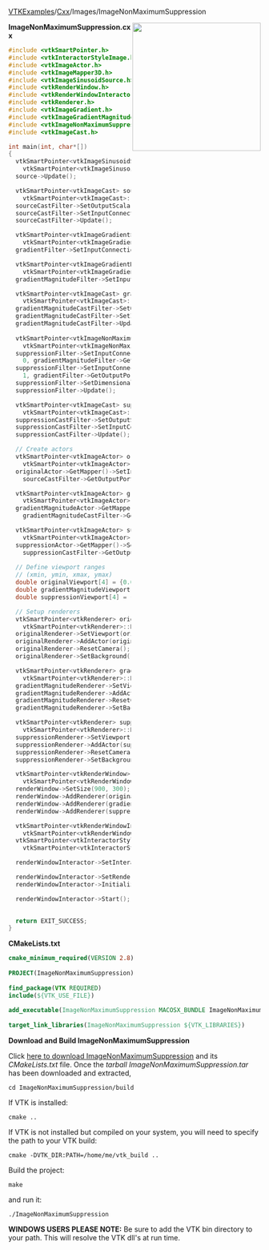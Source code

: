 [VTKExamples](Home)/[Cxx](Cxx)/Images/ImageNonMaximumSuppression

<img align="right" src="https://github.com/lorensen/VTKExamples/raw/master/Testing/Baseline/Images/TestImageNonMaximumSuppression.png" width="256" />

**ImageNonMaximumSuppression.cxx**
```c++
#include <vtkSmartPointer.h>
#include <vtkInteractorStyleImage.h>
#include <vtkImageActor.h>
#include <vtkImageMapper3D.h>
#include <vtkImageSinusoidSource.h>
#include <vtkRenderWindow.h>
#include <vtkRenderWindowInteractor.h>
#include <vtkRenderer.h>
#include <vtkImageGradient.h>
#include <vtkImageGradientMagnitude.h>
#include <vtkImageNonMaximumSuppression.h>
#include <vtkImageCast.h>

int main(int, char*[])
{
  vtkSmartPointer<vtkImageSinusoidSource> source =
    vtkSmartPointer<vtkImageSinusoidSource>::New();
  source->Update();

  vtkSmartPointer<vtkImageCast> sourceCastFilter =
    vtkSmartPointer<vtkImageCast>::New();
  sourceCastFilter->SetOutputScalarTypeToUnsignedChar();
  sourceCastFilter->SetInputConnection(source->GetOutputPort());
  sourceCastFilter->Update();

  vtkSmartPointer<vtkImageGradient> gradientFilter =
    vtkSmartPointer<vtkImageGradient>::New();
  gradientFilter->SetInputConnection(source->GetOutputPort());

  vtkSmartPointer<vtkImageGradientMagnitude> gradientMagnitudeFilter =
    vtkSmartPointer<vtkImageGradientMagnitude>::New();
  gradientMagnitudeFilter->SetInputConnection(source->GetOutputPort());

  vtkSmartPointer<vtkImageCast> gradientMagnitudeCastFilter =
    vtkSmartPointer<vtkImageCast>::New();
  gradientMagnitudeCastFilter->SetOutputScalarTypeToUnsignedChar();
  gradientMagnitudeCastFilter->SetInputConnection(gradientMagnitudeFilter->GetOutputPort());
  gradientMagnitudeCastFilter->Update();
  
  vtkSmartPointer<vtkImageNonMaximumSuppression> suppressionFilter =
    vtkSmartPointer<vtkImageNonMaximumSuppression>::New();
  suppressionFilter->SetInputConnection(
    0, gradientMagnitudeFilter->GetOutputPort());
  suppressionFilter->SetInputConnection(
    1, gradientFilter->GetOutputPort());
  suppressionFilter->SetDimensionality(2);
  suppressionFilter->Update();

  vtkSmartPointer<vtkImageCast> suppressionCastFilter =
    vtkSmartPointer<vtkImageCast>::New();
  suppressionCastFilter->SetOutputScalarTypeToUnsignedChar();
  suppressionCastFilter->SetInputConnection(suppressionFilter->GetOutputPort());
  suppressionCastFilter->Update();

  // Create actors
  vtkSmartPointer<vtkImageActor> originalActor =
    vtkSmartPointer<vtkImageActor>::New();
  originalActor->GetMapper()->SetInputConnection(
    sourceCastFilter->GetOutputPort());

  vtkSmartPointer<vtkImageActor> gradientMagnitudeActor =
    vtkSmartPointer<vtkImageActor>::New();
  gradientMagnitudeActor->GetMapper()->SetInputConnection(
    gradientMagnitudeCastFilter->GetOutputPort());

  vtkSmartPointer<vtkImageActor> suppressionActor =
    vtkSmartPointer<vtkImageActor>::New();
  suppressionActor->GetMapper()->SetInputConnection(
    suppressionCastFilter->GetOutputPort());
  
  // Define viewport ranges
  // (xmin, ymin, xmax, ymax)
  double originalViewport[4] = {0.0, 0.0, 0.33, 1.0};
  double gradientMagnitudeViewport[4] = {0.33, 0.0, 0.66, 1.0};
  double suppressionViewport[4] = {0.66, 0.0, 1.0, 1.0};

  // Setup renderers
  vtkSmartPointer<vtkRenderer> originalRenderer =
    vtkSmartPointer<vtkRenderer>::New();
  originalRenderer->SetViewport(originalViewport);
  originalRenderer->AddActor(originalActor);
  originalRenderer->ResetCamera();
  originalRenderer->SetBackground(.4, .5, .6);

  vtkSmartPointer<vtkRenderer> gradientMagnitudeRenderer =
    vtkSmartPointer<vtkRenderer>::New();
  gradientMagnitudeRenderer->SetViewport(gradientMagnitudeViewport);
  gradientMagnitudeRenderer->AddActor(gradientMagnitudeActor);
  gradientMagnitudeRenderer->ResetCamera();
  gradientMagnitudeRenderer->SetBackground(.4, .5, .7);

  vtkSmartPointer<vtkRenderer> suppressionRenderer =
    vtkSmartPointer<vtkRenderer>::New();
  suppressionRenderer->SetViewport(suppressionViewport);
  suppressionRenderer->AddActor(suppressionActor);
  suppressionRenderer->ResetCamera();
  suppressionRenderer->SetBackground(.3, .5, .8);

  vtkSmartPointer<vtkRenderWindow> renderWindow =
    vtkSmartPointer<vtkRenderWindow>::New();
  renderWindow->SetSize(900, 300);
  renderWindow->AddRenderer(originalRenderer);
  renderWindow->AddRenderer(gradientMagnitudeRenderer);
  renderWindow->AddRenderer(suppressionRenderer);

  vtkSmartPointer<vtkRenderWindowInteractor> renderWindowInteractor =
    vtkSmartPointer<vtkRenderWindowInteractor>::New();
  vtkSmartPointer<vtkInteractorStyleImage> style =
    vtkSmartPointer<vtkInteractorStyleImage>::New();

  renderWindowInteractor->SetInteractorStyle(style);

  renderWindowInteractor->SetRenderWindow(renderWindow);
  renderWindowInteractor->Initialize();

  renderWindowInteractor->Start();
 

  return EXIT_SUCCESS;
}
```
**CMakeLists.txt**
```cmake
cmake_minimum_required(VERSION 2.8)
 
PROJECT(ImageNonMaximumSuppression)
 
find_package(VTK REQUIRED)
include(${VTK_USE_FILE})
 
add_executable(ImageNonMaximumSuppression MACOSX_BUNDLE ImageNonMaximumSuppression.cxx)
 
target_link_libraries(ImageNonMaximumSuppression ${VTK_LIBRARIES})
```

**Download and Build ImageNonMaximumSuppression**

Click [here to download ImageNonMaximumSuppression](https://github.com/lorensen/VTKWikiExamplesTarballs/raw/master/ImageNonMaximumSuppression.tar) and its *CMakeLists.txt* file.
Once the *tarball ImageNonMaximumSuppression.tar* has been downloaded and extracted,
```
cd ImageNonMaximumSuppression/build 
```
If VTK is installed:
```
cmake ..
```
If VTK is not installed but compiled on your system, you will need to specify the path to your VTK build:
```
cmake -DVTK_DIR:PATH=/home/me/vtk_build ..
```
Build the project:
```
make
```
and run it:
```
./ImageNonMaximumSuppression
```
**WINDOWS USERS PLEASE NOTE:** Be sure to add the VTK bin directory to your path. This will resolve the VTK dll's at run time.

